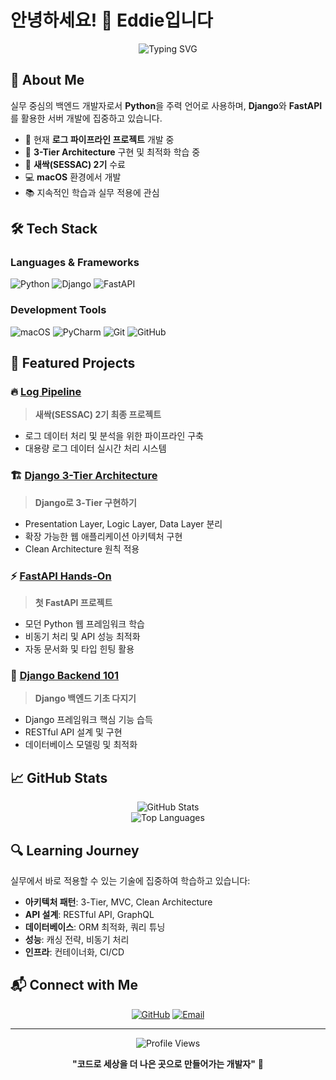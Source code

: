 # 안녕하세요! 👋 Eddie입니다

<div align="center">
  <img src="https://readme-typing-svg.herokuapp.com?font=Fira+Code&pause=1000&color=F7F7F7&width=435&lines=Backend+Developer;Python+%7C+Django+%7C+FastAPI;Building+Scalable+Solutions" alt="Typing SVG" />
</div>

## 🚀 About Me

실무 중심의 백엔드 개발자로서 **Python**을 주력 언어로 사용하며, **Django**와 **FastAPI**를 활용한 서버 개발에 집중하고 있습니다. 

- 🔭 현재 **로그 파이프라인 프로젝트** 개발 중
- 🌱 **3-Tier Architecture** 구현 및 최적화 학습 중
- 💼 **새싹(SESSAC) 2기** 수료
- 💻 **macOS** 환경에서 개발
- 📚 지속적인 학습과 실무 적용에 관심

## 🛠️ Tech Stack

### Languages & Frameworks
![Python](https://img.shields.io/badge/Python-3776AB?style=for-the-badge&logo=python&logoColor=white)
![Django](https://img.shields.io/badge/Django-092E20?style=for-the-badge&logo=django&logoColor=white)
![FastAPI](https://img.shields.io/badge/FastAPI-009688?style=for-the-badge&logo=FastAPI&logoColor=white)

### Development Tools
![macOS](https://img.shields.io/badge/macOS-000000?style=for-the-badge&logo=apple&logoColor=white)
![PyCharm](https://img.shields.io/badge/PyCharm-000000?style=for-the-badge&logo=pycharm&logoColor=white)
![Git](https://img.shields.io/badge/Git-F05032?style=for-the-badge&logo=git&logoColor=white)
![GitHub](https://img.shields.io/badge/GitHub-181717?style=for-the-badge&logo=github&logoColor=white)

## 📂 Featured Projects

### 🔥 [Log Pipeline](https://github.com/eddiemaru-101/logpipeline)
> **새싹(SESSAC) 2기 최종 프로젝트**
- 로그 데이터 처리 및 분석을 위한 파이프라인 구축
- 대용량 로그 데이터 실시간 처리 시스템

### 🏗️ [Django 3-Tier Architecture](https://github.com/eddiemaru-101/djn_proj)
> **Django로 3-Tier 구현하기**
- Presentation Layer, Logic Layer, Data Layer 분리
- 확장 가능한 웹 애플리케이션 아키텍처 구현
- Clean Architecture 원칙 적용

### ⚡ [FastAPI Hands-On](https://github.com/eddiemaru-101/fastapi-HandsOn)
> **첫 FastAPI 프로젝트**
- 모던 Python 웹 프레임워크 학습
- 비동기 처리 및 API 성능 최적화
- 자동 문서화 및 타입 힌팅 활용

### 🎯 [Django Backend 101](https://github.com/eddiemaru-101/django-backend-101)
> **Django 백엔드 기초 다지기**
- Django 프레임워크 핵심 기능 습득
- RESTful API 설계 및 구현
- 데이터베이스 모델링 및 최적화

## 📈 GitHub Stats

<div align="center">
  <img src="https://github-readme-stats.vercel.app/api?username=eddiemaru-101&show_icons=true&theme=dark&count_private=true" alt="GitHub Stats" />
</div>

<div align="center">
  <img src="https://github-readme-stats.vercel.app/api/top-langs/?username=eddiemaru-101&layout=compact&theme=dark" alt="Top Languages" />
</div>


## 🔍 Learning Journey

실무에서 바로 적용할 수 있는 기술에 집중하여 학습하고 있습니다:

- **아키텍처 패턴**: 3-Tier, MVC, Clean Architecture
- **API 설계**: RESTful API, GraphQL
- **데이터베이스**: ORM 최적화, 쿼리 튜닝
- **성능**: 캐싱 전략, 비동기 처리
- **인프라**: 컨테이너화, CI/CD

## 📬 Connect with Me

<div align="center">
  
[![GitHub](https://img.shields.io/badge/GitHub-181717?style=for-the-badge&logo=github&logoColor=white)](https://github.com/eddiemaru-101)
[![Email](https://img.shields.io/badge/Email-D14836?style=for-the-badge&logo=gmail&logoColor=white)](mailto:your-email@example.com)

</div>

---

<div align="center">
  <img src="https://komarev.com/ghpvc/?username=eddiemaru-101&color=blueviolet&style=flat-square&label=Profile+Views" alt="Profile Views" />
</div>

<div align="center">
  
**"코드로 세상을 더 나은 곳으로 만들어가는 개발자"** 🚀

</div>
